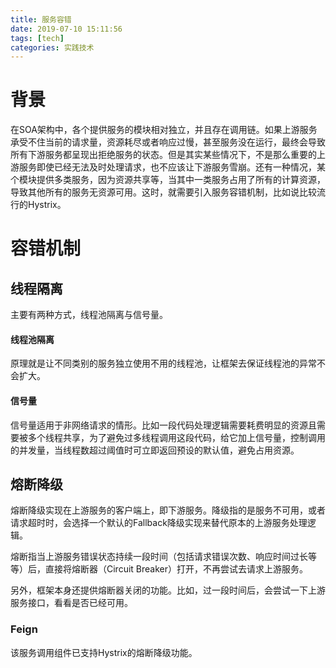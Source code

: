 ```yaml
---
title: 服务容错
date: 2019-07-10 15:11:56
tags: [tech]
categories: 实践技术
---
```


# 背景

在SOA架构中，各个提供服务的模块相对独立，并且存在调用链。如果上游服务承受不住当前的请求量，资源耗尽或者响应过慢，甚至服务没在运行，最终会导致所有下游服务都呈现出拒绝服务的状态。但是其实某些情况下，不是那么重要的上游服务即使已经无法及时处理请求，也不应该让下游服务雪崩。还有一种情况，某个模块提供多类服务，因为资源共享等，当其中一类服务占用了所有的计算资源，导致其他所有的服务无资源可用。这时，就需要引入服务容错机制，比如说比较流行的Hystrix。

<!-- more -->

# 容错机制

## 线程隔离

主要有两种方式，线程池隔离与信号量。

#### 线程池隔离

原理就是让不同类别的服务独立使用不用的线程池，让框架去保证线程池的异常不会扩大。

#### 信号量

信号量适用于非网络请求的情形。比如一段代码处理逻辑需要耗费明显的资源且需要被多个线程共享，为了避免过多线程调用这段代码，给它加上信号量，控制调用的并发量，当线程数超过阈值时可立即返回预设的默认值，避免占用资源。

## 熔断降级

熔断降级实现在上游服务的客户端上，即下游服务。降级指的是服务不可用，或者请求超时时，会选择一个默认的Fallback降级实现来替代原本的上游服务处理逻辑。

熔断指当上游服务错误状态持续一段时间（包括请求错误次数、响应时间过长等等）后，直接将熔断器（Circuit Breaker）打开，不再尝试去请求上游服务。

另外，框架本身还提供熔断器关闭的功能。比如，过一段时间后，会尝试一下上游服务接口，看看是否已经可用。

### Feign

该服务调用组件已支持Hystrix的熔断降级功能。